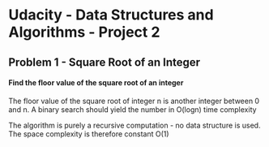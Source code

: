 # Udacity - Data Structures and Algorithms - Project 2

## Problem 1 - Square Root of an Integer

#### Find the floor value of the square root of an integer

The floor value of the square root of integer n is another integer between 0 and n. 
A binary search should yield the number in O(logn) time complexity 

The algorithm is purely a recursive computation - no data structure is used. The space complexity is therefore constant O(1)
 